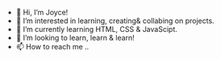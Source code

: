 - 👋 Hi, I’m Joyce!
- 👀 I’m interested in learning, creating& collabing on projects.
- 🌱 I’m currently learning HTML, CSS & JavaScipt.
- 💞️ I’m looking to learn, learn & learn! 
- 📫 How to reach me ..

<!---
alm0ndjjoy/alm0ndjjoy is a ✨ special ✨ repository because its `README.md` (this file) appears on your GitHub profile.
You can click the Preview link to take a look at your changes.
--->
